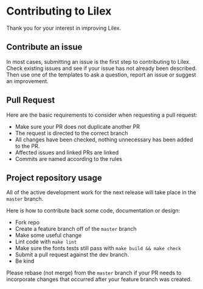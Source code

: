 # Contributing to Lilex

Thank you for your interest in improving Lilex.

## Contribute an issue

In most cases, submitting an issue is the first step to contributing to Lilex. Check existing issues and see if your issue has not already been described. Then use one of the templates to ask a question, report an issue or suggest an improvement.

## Pull Request

Here are the basic requirements to consider when requesting a pull request:

- Make sure your PR does not duplicate another PR
- The request is directed to the correct branch
- All changes have been checked, nothing unnecessary has been added to the PR.
- Affected issues and linked PRs are linked
- Commits are named according to the rules

## Project repository usage

All of the active development work for the next release will take place in the `master` branch. 

Here is how to contribute back some code, documentation or design:

- Fork repo
- Create a feature branch off of the `master` branch
- Make some useful change
- Lint code with `make lint`
- Make sure the fonts tests still pass with `make build && make check`
- Submit a pull request against the dev branch.
- Be kind

Please rebase (not merge) from the `master` branch if your PR needs to incorporate changes that occurred after your feature branch was created.

